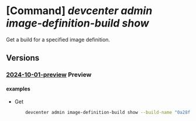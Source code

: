 # [Command] _devcenter admin image-definition-build show_

Get a build for a specified image definition.

## Versions

### [2024-10-01-preview](/Resources/mgmt-plane/L3N1YnNjcmlwdGlvbnMve30vcmVzb3VyY2Vncm91cHMve30vcHJvdmlkZXJzL21pY3Jvc29mdC5kZXZjZW50ZXIvcHJvamVjdHMve30vY2F0YWxvZ3Mve30vaW1hZ2VkZWZpbml0aW9ucy97fS9idWlsZHMve30=/2024-10-01-preview.xml) **Preview**

<!-- mgmt-plane /subscriptions/{}/resourcegroups/{}/providers/microsoft.devcenter/projects/{}/catalogs/{}/imagedefinitions/{}/builds/{} 2024-10-01-preview -->

#### examples

- Get
    ```bash
        devcenter admin image-definition-build show --build-name "0a28fc61-6f87-4611-8fe2-32df44ab93b7" --catalog-name "CentralCatalog" --image-definition-name "DefaultDevImage" --project-name "rg1" --resource-group "rg1"
    ```
